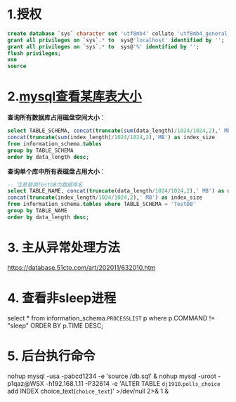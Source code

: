 # 1.授权
```sql
create database `sys` character set 'utf8mb4' collate 'utf8mb4_general_ci';
grant all privileges on `sys`.* to  sys@'localhost' identified by '';
grant all privileges on `sys`.* to  sys@'%' identified by '';
flush privileges;
use 
source 
```



# 2.[mysql查看某库表大小](https://www.cnblogs.com/nmap/p/6714142.html)

**查询所有数据库占用磁盘空间大小**：

```sql
select TABLE_SCHEMA, concat(truncate(sum(data_length)/1024/1024,2),' MB') as data_size,
concat(truncate(sum(index_length)/1024/1024,2),'MB') as index_size
from information_schema.tables
group by TABLE_SCHEMA
order by data_length desc;
```

**查询单个库中所有表磁盘占用大小**：

```sql
-- 注意替换TestDB为数据库名
select TABLE_NAME, concat(truncate(data_length/1024/1024,2),' MB') as data_size,
concat(truncate(index_length/1024/1024,2),' MB') as index_size
from information_schema.tables where TABLE_SCHEMA = 'TestDB'
group by TABLE_NAME
order by data_length desc;
```



# 3. 主从异常处理方法

https://database.51cto.com/art/202011/632010.htm


# 4. 查看非sleep进程

select * from information_schema.`PROCESSLIST` p where p.COMMAND != "sleep" ORDER BY p.TIME DESC;


# 5. 后台执行命令

nohup mysql -usa -pabcd1234 -e 'source /db.sql' &
nohup mysql -uroot -p1qaz@WSX -h192.168.1.11 -P32614 -e 'ALTER TABLE `dj1910`.`polls_choice` add INDEX choice_text(`choice_text`)' >/dev/null 2>& 1 &